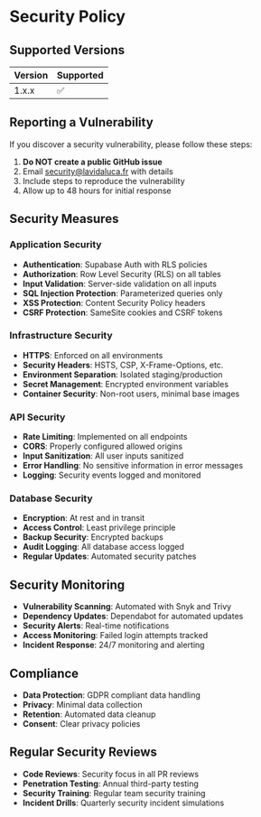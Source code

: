 # Security Policy

## Supported Versions

| Version | Supported          |
| ------- | ------------------ |
| 1.x.x   | :white_check_mark: |

## Reporting a Vulnerability

If you discover a security vulnerability, please follow these steps:

1. **Do NOT create a public GitHub issue**
2. Email security@lavidaluca.fr with details
3. Include steps to reproduce the vulnerability
4. Allow up to 48 hours for initial response

## Security Measures

### Application Security

- **Authentication**: Supabase Auth with RLS policies
- **Authorization**: Row Level Security (RLS) on all tables
- **Input Validation**: Server-side validation on all inputs
- **SQL Injection Protection**: Parameterized queries only
- **XSS Protection**: Content Security Policy headers
- **CSRF Protection**: SameSite cookies and CSRF tokens

### Infrastructure Security

- **HTTPS**: Enforced on all environments
- **Security Headers**: HSTS, CSP, X-Frame-Options, etc.
- **Environment Separation**: Isolated staging/production
- **Secret Management**: Encrypted environment variables
- **Container Security**: Non-root users, minimal base images

### API Security

- **Rate Limiting**: Implemented on all endpoints
- **CORS**: Properly configured allowed origins
- **Input Sanitization**: All user inputs sanitized
- **Error Handling**: No sensitive information in error messages
- **Logging**: Security events logged and monitored

### Database Security

- **Encryption**: At rest and in transit
- **Access Control**: Least privilege principle
- **Backup Security**: Encrypted backups
- **Audit Logging**: All database access logged
- **Regular Updates**: Automated security patches

## Security Monitoring

- **Vulnerability Scanning**: Automated with Snyk and Trivy
- **Dependency Updates**: Dependabot for automated updates
- **Security Alerts**: Real-time notifications
- **Access Monitoring**: Failed login attempts tracked
- **Incident Response**: 24/7 monitoring and alerting

## Compliance

- **Data Protection**: GDPR compliant data handling
- **Privacy**: Minimal data collection
- **Retention**: Automated data cleanup
- **Consent**: Clear privacy policies

## Regular Security Reviews

- **Code Reviews**: Security focus in all PR reviews
- **Penetration Testing**: Annual third-party testing
- **Security Training**: Regular team security training
- **Incident Drills**: Quarterly security incident simulations